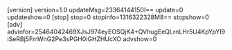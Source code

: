 [version]
version=1.0
updateMsg=23364144150I==
update=0
updateshow=0
[stop]
stop=0
stopinfo=1316322328M8==
stopshow=0
[adv]
advinfor=25464042469XJsJ974eyEOSQjK4+QVhugEeQLrnLHr5U4KpYpYI9iSeRBj5FmWnG2Pe3sPGH0iGHZHUcXO
advshow=0
